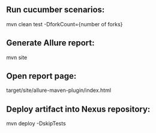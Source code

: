 ## Run cucumber scenarios:
mvn clean test -DforkCount={number of forks}

## Generate Allure report:
mvn site

## Open report page:
target/site/allure-maven-plugin/index.html

## Deploy artifact into Nexus repository:
mvn deploy -DskipTests